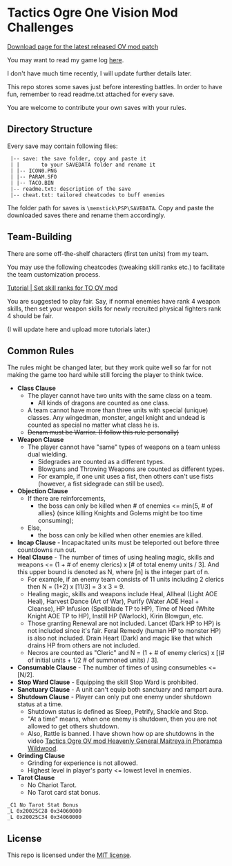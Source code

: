 # Tactics Ogre One Vision Mod Challenges

[Download page for the latest released OV mod patch](https://www.moddb.com/mods/one-vision1)

You may want to read my game log [here](https://shiina18.github.io/games/2020/07/17/game-log-for-to-ov-mod/).

I don't have much time recently, I will update further details later.

This repo stores some saves just before interesting battles. In order to have fun, remember to read readme.txt attached for every save.

You are welcome to contribute your own saves with your rules.

## Directory Structure

Every save may contain following files:

```
 |-- save: the save folder, copy and paste it 
 | |       to your SAVEDATA folder and rename it
 | |-- ICON0.PNG
 | |-- PARAM.SFO
 | |-- TACO.BIN
 |-- readme.txt: description of the save
 |-- cheat.txt: tailored cheatcodes to buff enemies
```

The folder path for saves is `\memstick\PSP\SAVEDATA`. Copy and paste the downloaded saves there and rename them accordingly.

## Team-Building

There are some off-the-shelf characters (first ten units) from my team. 

You may use the following cheatcodes (tweaking skill ranks etc.) to facilitate the team customization process.

[Tutorial | Set skill ranks for TO OV mod](https://www.youtube.com/watch?v=JczBuTaADOI)

You are suggested to play fair. Say, if normal enemies have rank 4 weapon skills, then set your weapon skills for newly recruited physical fighters rank 4 should be fair.

(I will update here and upload more tutorials later.)

## Common Rules

The rules might be changed later, but they work quite well so far for not making the game too hard while still forcing the player to think twice.

- **Class Clause**
    - The player cannot have two units with the same class on a team. 
        - All kinds of dragons are counted as one class.
    - A team cannot have more than three units with special (unique) classes. Any wingedman, monster, angel knight and undead is counted as special no matter what class he is.
    - ~~Denam must be Warrior.  (I follow this rule personally)~~
- **Weapon Clause**
    - The player cannot have "same" types of weapons on a team unless dual wielding. 
        - Sidegrades are counted as a different types.
        - Blowguns and Throwing Weapons are counted as different types.
        - For example, if one unit uses a fist, then others can't use fists (however, a fist sidegrade can still be used).
- **Objection Clause**
    - If there are reinforcements,
        - the boss can only be killed when # of enemies <= min{5, # of allies} (since killing Knights and Golems might be too time consuming);
    - Else,
        - the boss can only be killed when other enemies are killed.
- **Incap Clause** - Incapacitated units must be teleported out before three countdowns run out.
- **Heal Clause** - The number of times of using healing magic, skills and weapons <= (1 + # of enemy clerics) x [# of total enemy units / 3]. And this upper bound is denoted as N, where [n] is the integer part of n.
    - For example, if an enemy team consists of 11 units including 2 clerics then N = (1+2) x [11/3] = 3 x 3 = 9. 
    - Healing magic, skills and weapons include Heal, Allheal (Light AOE Heal), Harvest Dance (Art of War), Purify (Water AOE Heal + Cleanse), HP Infusion (Spellblade TP to HP), Time of Need (White Knight AOE TP to HP), Instill HP (Warlock), Kirin Blowgun, etc. 
    - Those granting Renewal are not included. Lancet (Dark HP to HP) is not included since it's fair. Feral Remedy (human HP to monster HP) is also not included. Drain Heart (Dark) and magic like that which drains HP from others are not included. 
    - Necros are counted as "Cleric" and N = (1 + # of enemy clerics) x [(# of initial units + 1/2 # of summoned units) / 3].
- **Consumable Clause** - The number of times of using consumebles <= [N/2].
- **Stop Ward Clause** - Equipping the skill Stop Ward is prohibited.
- **Sanctuary Clause** - A unit can't equip both sanctuary and rampart aura.
- **Shutdown Clause** - Player can only put one enemy under shutdown status at a time. 
    - Shutdown status is defined as Sleep, Petrify, Shackle and Stop.
	- "At a time" means, when one enemy is shutdown, then you are not allowed to get others shutdown.
    - Also, Rattle is banned. I have shown how op are shutdowns in the video [Tactics Ogre OV mod Heavenly General Maitreya in Phorampa Wildwood](https://www.youtube.com/watch?v=U2Q3n5HnjwE).
- **Grinding Clause**
    - Grinding for experience is not allowed.
    - Highest level in player's party <= lowest level in enemies.
- **Tarot Clause**
    - No Chariot Tarot. 
    - No Tarot card stat bonus.

```
_C1 No Tarot Stat Bonus
_L 0x20025C28 0x34060000
_L 0x20025C34 0x34060000
```

## License

This repo is licensed under the [MIT license](http://opensource.org/licenses/MIT).